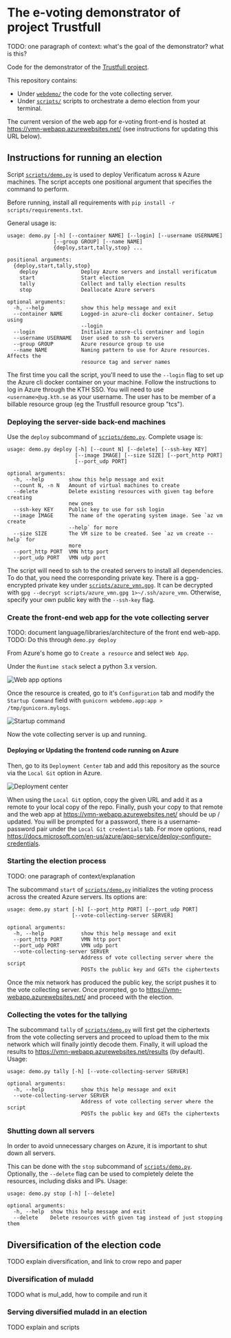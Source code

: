 # The e-voting demonstrator of project Trustfull

TODO: one paragraph of context: what's the goal of the demonstrator? what is this?

Code for the demonstrator of the [Trustfull project](trustfull.proj.kth.se/).

This repository contains:

- Under [`webdemo/`](webdemo/) the code for the vote collecting server.
- Under [`scripts/`](scripts/) scripts to orchestrate a demo election from your terminal.

The current version of the web app for e-voting front-end is hosted at <https://vmn-webapp.azurewebsites.net/> (see instructions for updating this URL below).

## Instructions for running an election

Script [`scripts/demo.py`](scripts/demo.py) is used to deploy Verificatum across `N` Azure machines. The script accepts
one positional argument that specifies the command to perform.

Before running, install all requirements with `pip install -r scripts/requirements.txt`.

General usage is:

```text
usage: demo.py [-h] [--container NAME] [--login] [--username USERNAME]
               [--group GROUP] [--name NAME]
               {deploy,start,tally,stop} ...

positional arguments:
  {deploy,start,tally,stop}
    deploy              Deploy Azure servers and install verificatum
    start               Start election
    tally               Collect and tally election results
    stop                Deallocate Azure servers

optional arguments:
  -h, --help            show this help message and exit
  --container NAME      Logged-in azure-cli docker container. Setup using
                        --login
  --login               Initialize azure-cli container and login
  --username USERNAME   User used to ssh to servers
  --group GROUP         Azure resource group to use
  --name NAME           Naming pattern to use for Azure resources. Affects the
                        resource tag and server names
```

The first time you call the script, you'll need to use the `--login` flag to set up the Azure cli docker container on
your machine. Follow the instructions to log in Azure through the KTH SSO. You will need to use `<username>@ug.kth.se`
as your username. The user has to be member of a billable resource group (eg the Trustfull resource group "tcs").

### Deploying the server-side back-end machines

Use the `deploy` subcommand of [`scripts/demo.py`](scripts/demo.py). Complete usage is:

```text
usage: demo.py deploy [-h] [--count N] [--delete] [--ssh-key KEY]
                      [--image IMAGE] [--size SIZE] [--port_http PORT]
                      [--port_udp PORT]

optional arguments:
  -h, --help        show this help message and exit
  --count N, -n N   Amount of virtual machines to create
  --delete          Delete existing resources with given tag before creating
                    new ones
  --ssh-key KEY     Public key to use for ssh login
  --image IMAGE     The name of the operating system image. See `az vm create
                    --help` for more
  --size SIZE       The VM size to be created. See `az vm create --help` for
                    more
  --port_http PORT  VMN http port
  --port_udp PORT   VMN udp port
```

The script will need to ssh to the created servers to install all dependencies. To do that, you need the corresponding
private key. There is a gpg-encrypted private key under [`scripts/azure_vmn.gpg`](scripts/azure_vmn.gpg). It can be
decrypted with `gpg --decrypt scripts/azure_vmn.gpg 1>~/.ssh/azure_vmn`. Otherwise, specify your own public key with
the `--ssh-key` flag.

### Create the front-end web app for the vote collecting server

TODO: document language/libraries/architecture of the front end web-app.
TODO: Do this through `demo.py deploy`

From Azure's home go to `Create a resource` and select `Web App`.

Under the `Runtime stack` select a python 3.x version.

![Web app options](https://raw.githubusercontent.com/kth-tcs/trustfull-demonstrator/media/3-1-basics.png)

Once the resource is created, go to it's `Configuration` tab and modify the `Startup Command` field with
`gunicorn webdemo.app:app > /tmp/gunicorn.mylogs`.

![Startup command](https://raw.githubusercontent.com/kth-tcs/trustfull-demonstrator/media/3-2-startup-command.png)

Now the vote collecting server is up and running.

#### Deploying or Updating the frontend code running on Azure

Then, go to its `Deployment Center` tab and add this repository as the source via
the `Local Git` option in Azure.

![Deployment center](https://raw.githubusercontent.com/kth-tcs/trustfull-demonstrator/media/3-3-deployment-center.png)

When using the `Local Git` option, copy the given URL and add it as a remote to your local copy of the repo. Finally,
push your copy to that remote and the web app at <https://vmn-webapp.azurewebsites.net/> should be up / updated. You will be prompted for a password, there is a
username-password pair under the `Local Git credentials` tab. For more options, read
<https://docs.microsoft.com/en-us/azure/app-service/deploy-configure-credentials>.

### Starting the election process

TODO: one paragraph of context/explanation

The subcommand `start` of [`scripts/demo.py`](scripts/demo.py) initializes the voting process across the created Azure servers. Its options are:

```text
usage: demo.py start [-h] [--port_http PORT] [--port_udp PORT]
                     [--vote-collecting-server SERVER]

optional arguments:
  -h, --help            show this help message and exit
  --port_http PORT      VMN http port
  --port_udp PORT       VMN udp port
  --vote-collecting-server SERVER
                        Address of vote collecting server where the script
                        POSTs the public key and GETs the ciphertexts
```

Once the mix network has produced the public key, the script pushes it to the vote collecting server. Once prompted, go
to <https://vmn-webapp.azurewebsites.net/> and proceed with the election.

### Collecting the votes for the tallying

The subcommand `tally` of [`scripts/demo.py`](scripts/demo.py) will first get the ciphertexts from the vote collecting
servers and proceed to upload them to the mix network which will finally jointly decode them. Finally, it will upload
the results to <https://vmn-webapp.azurewebsites.net/results> (by default). Usage:

```text
usage: demo.py tally [-h] [--vote-collecting-server SERVER]

optional arguments:
  -h, --help            show this help message and exit
  --vote-collecting-server SERVER
                        Address of vote collecting server where the script
                        POSTs the public key and GETs the ciphertexts
```

### Shutting down all servers

In order to avoid unnecessary charges on Azure, it is important to shut down all servers.

This can be done with the `stop` subcommand of [`scripts/demo.py`](scripts/demo.py). Optionally, the `--delete` flag
can be used to completely delete the resources, including disks and IPs. Usage:

```text
usage: demo.py stop [-h] [--delete]

optional arguments:
  -h, --help  show this help message and exit
  --delete    Delete resources with given tag instead of just stopping them
```

## Diversification of the election code

TODO explain diversification, and link to crow repo and paper

### Diversification of muladd

TODO what is mul_add, how to compile and run it

### Serving diversified muladd in an election

TODO explain and scripts
